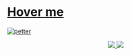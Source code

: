 <p align="center">
  <a href="https://discord.com/users/799389822749638676">
    <h1>Hover me</h1>
    <img src="https://discord.c99.nl/widget/theme-4/799389822749638676.png" alt="petter" />
  </a>
</p>

<p align="center">
  <a href="https://legacycsgo.com"
  <tr>
    <td align="center" style="padding=0;width=50%;">
      <img src="https://github-readme-stats.vercel.app/api/?username=Blaasmo&title_color=4F8CC9&text_color=9f9f9f&show_icons=true&bg_color=00000000&hide_border=true&icon_color=4F8CC9&hide_title=true&count_private=true&include_all_commits=true&enable_animations=true" />
    </td>
        <td align="center" style="padding=0;width=50%;">
      <img src="https://github-readme-stats.vercel.app/api/top-langs/?username=Blaasmo&title_color=4F8CC9&text_color=9f9f9f&show_icons=true&bg_color=00000000&hide_border=true&icon_color=4F8CC9&hide_title=true&count_private=true&enable_animations=true" />
    </td>
  </tr>
  </a>
</p>
